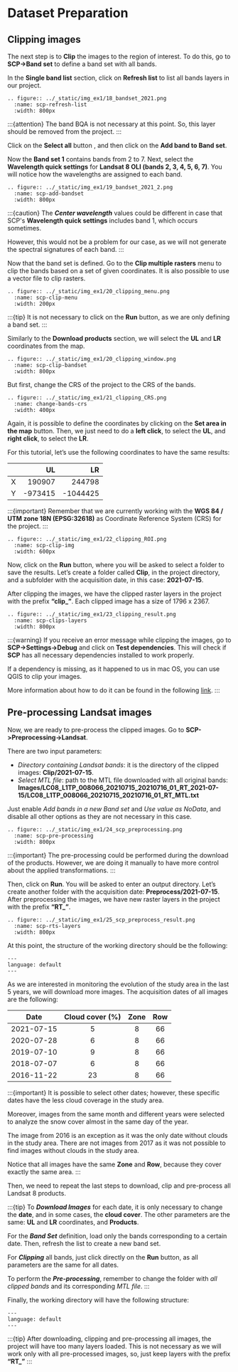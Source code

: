 # Dataset Preparation

## Clipping images

The next step is to **Clip** the images to the region of interest. To do this, go to **SCP->Band set** to define a band set with all bands.

In the **Single band list** section, click on **Refresh list** to list all bands layers in our project.

```{eval-rst}
.. figure:: ../_static/img_ex1/18_bandset_2021.png
  :name: scp-refresh-list
  :width: 800px
```

:::{attention}
The band BQA is not necessary at this point. So, this layer should be removed from the project.
:::

Click on the **Select all** button , and then click on the **Add band to Band set**.

Now the **Band set 1** contains bands from 2 to 7. Next, select the **Wavelength quick settings** for **Landsat 8 OLI (bands 2, 3, 4, 5, 6, 7)**. You will notice how the wavelengths are assigned to each band.

```{eval-rst}
.. figure:: ../_static/img_ex1/19_bandset_2021_2.png
  :name: scp-add-bandset
  :width: 800px
```

:::{caution}
The _**Center wavelength**_ values could be different in case that SCP's **Wavelength quick settings** includes band 1, which occurs sometimes.

However, this would not be a problem for our case, as we will not generate the spectral signatures of each band.
:::

Now that the band set is defined. Go to the **Clip multiple rasters** menu to clip the bands based on a set of given coordinates. It is also possible to use a vector file to clip rasters.

```{eval-rst}
.. figure:: ../_static/img_ex1/20_clipping_menu.png
  :name: scp-clip-menu
  :width: 200px
```

:::{tip}
It is not necessary to click on the **Run** button, as we are only defining a band set.
:::

Similarly to the **Download products** section, we will select the **UL** and **LR** coordinates from the map.

```{eval-rst}
.. figure:: ../_static/img_ex1/20_clipping_window.png
  :name: scp-clip-bandset
  :width: 800px
```

But first, change the CRS of the project to the CRS of the bands.

```{eval-rst}
.. figure:: ../_static/img_ex1/21_clipping_CRS.png
  :name: change-bands-crs
  :width: 400px
```

Again, it is possible to define the coordinates by clicking on the **Set area in the map** button. Then, we just need to do a **left click**, to select the **UL**, and **right click**, to select the **LR**. 

For this tutorial, let’s use the following coordinates to have the same results:

|     | UL              | LR              |
| :-- | --------------: | --------------: |
| X   |          190907 |          244798 |
| Y   |         -973415 |        -1044425 |

:::{important}
Remember that we are currently working with the **WGS 84 / UTM zone 18N (EPSG:32618)** as Coordinate Reference System (CRS) for the project.
:::

```{eval-rst}
.. figure:: ../_static/img_ex1/22_clipping_ROI.png
  :name: scp-clip-img
  :width: 600px
```

Now, click on the **Run** button, where you will be asked to select a folder to save the results. Let’s create a folder called **Clip**, in the project directory, and a subfolder with the acquisition date, in this case: **2021-07-15**. 

After clipping the images, we have the clipped raster layers in the project with the prefix **“clip\_”**. Each clipped image has a size of 1796 x 2367.

```{eval-rst}
.. figure:: ../_static/img_ex1/23_clipping_result.png
  :name: scp-clips-layers
  :width: 800px
```

:::{warning}
If you receive an error message while clipping the images, go to **SCP->Settings->Debug** and click on **Test dependencies**. This will check if **SCP** has all necessary dependencies installed to work properly.

If a dependency is missing, as it happened to us in mac OS, you can use QGIS to clip your images.

More information about how to do it can be found in the following [link](http://www.qgistutorials.com/en/docs/raster_mosaicing_and_clipping.html).
:::

## Pre-processing Landsat images

Now, we are ready to pre-process the clipped images. Go to **SCP->Preprocessing->Landsat**.

There are two input parameters:

- _Directory containing Landsat bands_: it is the directory of the clipped images: **Clip/2021-07-15**.
- _Select MTL file_: path to the MTL file downloaded with all original bands: **Images/LC08_L1TP_008066_20210715_20210716_01_RT_2021-07-15/LC08_L1TP_008066_20210715_20210716_01_RT_MTL.txt**

Just enable _Add bands in a new Band set_ and _Use value as NoData_, and disable all other options as they are not necessary in this case.

```{eval-rst}
.. figure:: ../_static/img_ex1/24_scp_preprocessing.png
  :name: scp-pre-processing
  :width: 800px
```

:::{important}
The pre-processing could be performed during the download of the products. However, we are doing it manually to have more control about the applied transformations.
:::

Then, click on **Run**. You will be asked to enter an output directory. Let’s create another folder with the acquisition date: **Preprocess/2021-07-15**. After preprocessing the images, we have new raster layers in the project with the prefix **“RT\_”**.

```{eval-rst}
.. figure:: ../_static/img_ex1/25_scp_preprocess_result.png
  :name: scp-rts-layers
  :width: 800px
```

At this point, the structure of the working directory should be the following:

```{literalinclude} ../_static/ex1_pwd.txt
---
language: default
---
```

As we are interested in monitoring the evolution of the study area in the last 5 years, we will download more images. The acquisition dates of all images are the following:

|    Date    | Cloud cover (%) | Zone | Row |
|:----------:|:---------------:|:----:|:---:|
| 2021-07-15 |        5        |   8  |  66 |
| 2020-07-28 |        6        |   8  |  66 |
| 2019-07-10 |        9        |   8  |  66 |
| 2018-07-07 |        6        |   8  |  66 |
| 2016-11-22 |        23       |   8  |  66 |

:::{important}
It is possible to select other dates; however, these specific dates have the less cloud coverage in the study area. 

Moreover, images from the same month and different years were selected to analyze the snow cover almost in the same day of the year. 

The image from 2016 is an exception as it was the only date without clouds in the study area. There are not images from 2017 as it was not possible to find images without clouds in the study area.

Notice that all images have the same **Zone** and **Row**, because they cover exactly the same area.
:::

Then, we need to repeat the last steps to download, clip and pre-process all Landsat 8 products.

:::{tip}
To _**Download Images**_ for each date, it is only necessary to change the **date**, and in some cases, the **cloud cover**. The other parameters are the same: **UL** and **LR** coordinates, and **Products**.

For the _**Band Set**_ definition, load only the bands corresponding to a certain date. Then, refresh the list to create a new band set.

For _**Clipping**_ all bands, just click directly on the **Run** button, as all parameters are the same for all dates.

To perform the _**Pre-processing**_, remember to change the folder with _all clipped bands_ and its corresponding _MTL file_.
:::

Finally, the working directory will have the following structure:

```{literalinclude} ../_static/ex1_clip_preprocess.txt
---
language: default
---
```

:::{tip}
After downloading, clipping and pre-processing all images, the project will have too many layers loaded. This is not necessary as we will work only with all pre-processed images, so, just keep layers with the prefix **“RT\_”**
:::